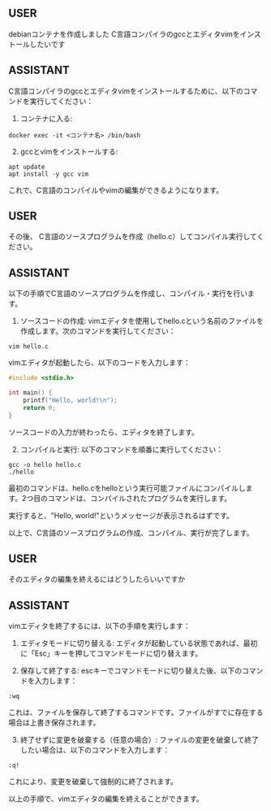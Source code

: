 ## USER
debianコンテナを作成しました
C言語コンパイラのgccとエディタvimをインストールしたいです

## ASSISTANT
C言語コンパイラのgccとエディタvimをインストールするために、以下のコマンドを実行してください：

1. コンテナに入る:
```
docker exec -it <コンテナ名> /bin/bash
```

2. gccとvimをインストールする:
```
apt update
apt install -y gcc vim
```

これで、C言語のコンパイルやvimの編集ができるようになります。

## USER
その後、
C言語のソースプログラムを作成（hello.c）してコンパイル実行してください。

## ASSISTANT
以下の手順でC言語のソースプログラムを作成し、コンパイル・実行を行います。

1. ソースコードの作成:
vimエディタを使用してhello.cという名前のファイルを作成します。次のコマンドを実行してください：
```
vim hello.c
```
vimエディタが起動したら、以下のコードを入力します：
```c
#include <stdio.h>

int main() {
    printf("Hello, world!\n");
    return 0;
}
```
ソースコードの入力が終わったら、エディタを終了します。

2. コンパイルと実行:
以下のコマンドを順番に実行してください：
```
gcc -o hello hello.c
./hello
```
最初のコマンドは、hello.cをhelloという実行可能ファイルにコンパイルします。2つ目のコマンドは、コンパイルされたプログラムを実行します。

実行すると、"Hello, world!"というメッセージが表示されるはずです。

以上で、C言語のソースプログラムの作成、コンパイル、実行が完了します。

## USER
そのエディタの編集を終えるにはどうしたらいいですか

## ASSISTANT
vimエディタを終了するには、以下の手順を実行します：

1. エディタモードに切り替える:
エディタが起動している状態であれば、最初に「Esc」キーを押してコマンドモードに切り替えます。

2. 保存して終了する:
escキーでコマンドモードに切り替えた後、以下のコマンドを入力します：
```
:wq
```
これは、ファイルを保存して終了するコマンドです。ファイルがすでに存在する場合は上書き保存されます。

3. 終了せずに変更を破棄する（任意の場合）:
ファイルの変更を破棄して終了したい場合は、以下のコマンドを入力します：
```
:q!
```
これにより、変更を破棄して強制的に終了されます。

以上の手順で、vimエディタの編集を終えることができます。